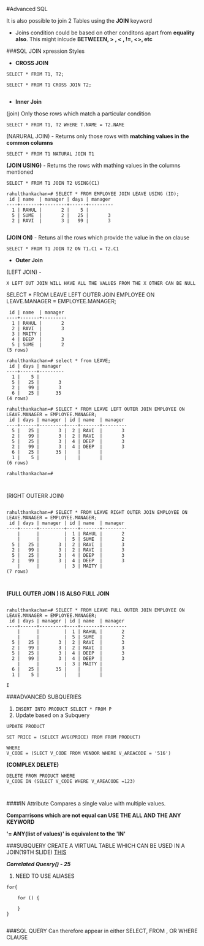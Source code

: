 #Advanced SQL

It is also possible to join 2 Tables using the **JOIN** keyword

*  Joins condition could be based on other conditons apart from **equality also**. This might inlcude **BETWEEEN, > , < , !=, <>, etc**


###SQL JOIN xpression Styles

* **CROSS JOIN**




`````
SELECT * FROM T1, T2;

SELECT * FROM T1 CROSS JOIN T2;


`````

*  **Inner Join**

(join) Only those rows which match a particular condition
	
`SELECT * FROM T1, T2 WHERE T.NAME = T2.NAME`

(NARURAL JOIN) - Returns only those rows with **matching values in the common columns**

`SELECT * FROM T1 NATURAL JOIN T1`

**(JOIN USING)** - Returns the rows with mathing values in the columns mentioned

`SELECT * FROM T1 JOIN T2 USING(C1)`


``````````
rahulthankachan=# SELECT * FROM EMPLOYEE JOIN LEAVE USING (ID);
 id | name  | manager | days | manager 
----+-------+---------+------+---------
  1 | RAHUL |       2 |    5 |        
  5 | SUME  |       2 |   25 |       3
  2 | RAVI  |       3 |   99 |       3


``````````




**(JOIN ON)** - Retuns all the rows which provide the value in the on clause

`SELECT * FROM T1 JOIN T2 ON T1.C1 = T2.C1`


*  **Outer Join**

(LEFT JOIN) - 

`X LEFT OUT JOIN WILL HAVE ALL THE VALUES FROM THE X OTHER CAN BE NULL`

SELECT * FROM LEAVE LEFT OUTER JOIN EMPLOYEE ON LEAVE.MANAGER = EMPLOYEE.MANAGER;

``````
 id | name  | manager 
----+-------+---------
  1 | RAHUL |       2
  2 | RAVI  |       3
  3 | MAITY |        
  4 | DEEP  |       3
  5 | SUME  |       2
(5 rows)

rahulthankachan=# select * from LEAVE;
 id | days | manager 
----+------+---------
  1 |    5 |        
  5 |   25 |       3
  2 |   99 |       3
  6 |   25 |      35
(4 rows)

rahulthankachan=# SELECT * FROM LEAVE LEFT OUTER JOIN EMPLOYEE ON LEAVE.MANAGER = EMPLOYEE.MANAGER;
 id | days | manager | id | name  | manager 
----+------+---------+----+-------+---------
  5 |   25 |       3 |  2 | RAVI  |       3
  2 |   99 |       3 |  2 | RAVI  |       3
  5 |   25 |       3 |  4 | DEEP  |       3
  2 |   99 |       3 |  4 | DEEP  |       3
  6 |   25 |      35 |    |       |        
  1 |    5 |         |    |       |        
(6 rows)

rahulthankachan=# 



``````

(RIGHT OUTERR JOIN)

`````

rahulthankachan=# SELECT * FROM LEAVE RIGHT OUTER JOIN EMPLOYEE ON LEAVE.MANAGER = EMPLOYEE.MANAGER;
 id | days | manager | id | name  | manager 
----+------+---------+----+-------+---------
    |      |         |  1 | RAHUL |       2
    |      |         |  5 | SUME  |       2
  5 |   25 |       3 |  2 | RAVI  |       3
  2 |   99 |       3 |  2 | RAVI  |       3
  5 |   25 |       3 |  4 | DEEP  |       3
  2 |   99 |       3 |  4 | DEEP  |       3
    |      |         |  3 | MAITY |        
(7 rows)



`````




**(FULL OUTER JOIN ) IS ALSO FULL JOIN**


``````

rahulthankachan=# SELECT * FROM LEAVE FULL OUTER JOIN EMPLOYEE ON LEAVE.MANAGER = EMPLOYEE.MANAGER;
 id | days | manager | id | name  | manager 
----+------+---------+----+-------+---------
    |      |         |  1 | RAHUL |       2
    |      |         |  5 | SUME  |       2
  5 |   25 |       3 |  2 | RAVI  |       3
  2 |   99 |       3 |  2 | RAVI  |       3
  5 |   25 |       3 |  4 | DEEP  |       3
  2 |   99 |       3 |  4 | DEEP  |       3
    |      |         |  3 | MAITY |        
  6 |   25 |      35 |    |       |        
  1 |    5 |         |    |       |        

I

``````


###ADVANCED SUBQUERIES

1. `INSERT INTO PRODUCT SELECT * FROM P`
2. Update based on a Subquery


`````````
UPDATE PRODUCT

SET PRICE = (SELECT AVG(PRICE) FROM FROM PRODUCT)

WHERE
V_CODE = (SLECT V_CODE FROM VENDOR WHERE V_AREACODE = '516')

`````````



**(COMPLEX DELETE)**

````````
DELETE FROM PRODUCT WHERE
V_CODE IN (SELECT V_CODE WHERE V_AREACODE =123)



````````


####IN Attribute
Compares a single value with multiple values.

**Comparrisons which are not equal can USE THE ALL AND THE ANY KEYWORD**

**'= ANY(list of values)' is equivalent to the 'IN'**

###SUBQUERY CREATE A VIRTUAL TABLE WHICH CAN BE USED IN A JOIN(19TH SLIDE)
[THIS](https://dl.dropboxusercontent.com/u/91263185/!shared/courses/CS585/s16/lectures/MoreSQL/slides.html)

***Correlated Quesry() - 25***

1. NEED TO USE ALIASES

````
for{

	for () {
	
	}	
}


````



###SQL QUERY Can therefore appear in either SELECT, FROM , OR WHERE CLAUSE


